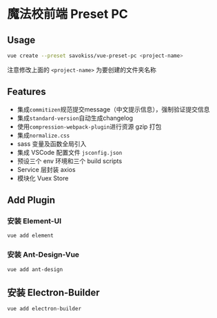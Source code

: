 # 魔法校前端 Preset PC

## Usage

```bash
vue create --preset savokiss/vue-preset-pc <project-name>
```
注意修改上面的 `<project-name>` 为要创建的文件夹名称

## Features
- 集成`commitizen`规范提交message（中文提示信息），强制验证提交信息
- 集成`standard-version`自动生成changelog
- 使用`compression-webpack-plugin`进行资源 gzip 打包
- 集成`normalize.css`
- sass 变量及函数全局引入
- 集成 VSCode 配置文件 `jsconfig.json`
- 预设三个 env 环境和三个 build scripts
- Service 层封装 axios
- 模块化 Vuex Store

## Add Plugin

### 安装 Element-UI
```bash
vue add element
```

### 安装 Ant-Design-Vue
```bash
vue add ant-design
```

## 安装 Electron-Builder
```bash
vue add electron-builder
```